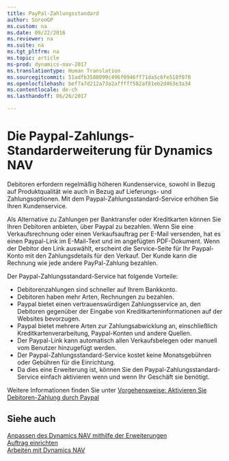 ```yaml
---
title: PayPal-Zahlungsstandard
author: SorenGP
ms.custom: na
ms.date: 09/22/2016
ms.reviewer: na
ms.suite: na
ms.tgt_pltfrm: na
ms.topic: article
ms-prod: dynamics-nav-2017
ms.translationtype: Human Translation
ms.sourcegitcommit: 51adfb3588099c496f0946ff71da5c6fe518f070
ms.openlocfilehash: bef7a7d212a73a2afffff582af81eb2d463e3a34
ms.contentlocale: de-ch
ms.lasthandoff: 06/26/2017

---
```


# <a name="the-paypal-payments-standard-extension-to-dynamics-nav"></a>Die Paypal-Zahlungs-Standarderweiterung für Dynamics NAV
Debitoren erfordern regelmäßig höheren Kundenservice, sowohl in Bezug auf Produktqualität wie auch in Bezug auf Lieferungs- und Zahlungsoptionen. Mit dem Paypal-Zahlungsstandard-Service erhöhen Sie Ihren Kundenservice.

Als Alternative zu Zahlungen per Banktransfer oder Kreditkarten können Sie Ihren Debitoren anbieten, über Paypal zu bezahlen. Wenn Sie eine Verkaufsrechnung oder einen Verkaufsauftrag per E-Mail versenden, hat es einen Paypal-Link im E-Mail-Text und im angefügten PDF-Dokument. Wenn der Debitor den Link auswählt, erscheint die Service-Seite für Ihr Paypal-Konto mit den Zahlungsdetails für den Verkauf. Der Kunde kann die Rechnung wie jede andere PayPal-Zahlung bezahlen.

Der Paypal-Zahlungsstandard-Service hat folgende Vorteile:

- Debitorenzahlungen sind schneller auf Ihrem Bankkonto.
- Debitoren haben mehr Arten, Rechnungen zu bezahlen.
- Paypal bietet einen vertrauenswürdigen Zahlungsservice an, den Debitoren gegenüber der Eingabe von Kreditkarteninformationen auf der Websites bevorzugen.
- Paypal bietet mehrere Arten zur Zahlungsabwicklung an, einschließlich Kreditkartenverarbeitung, Paypal-Konten und andere Quellen.
- Der Paypal-Link kann automatisch allen Verkaufsbelegen oder manuell vom Benutzer hinzugefügt werden.
- Der Paypal-Zahlungsstandard-Service kostet keine Monatsgebühren oder Gebühren für die Einrichtung.
- Da dies eine Erweiterung ist, können Sie den Paypal-Zahlungsstandard-Service einfach aktivieren wenn und wenn Ihr Geschäft sie benötigt.  

Weitere Informationen finden Sie unter [Vorgehensweise: Aktivieren Sie Debitoren-Zahlung durch Paypal](sales-how-enable-customer-payments-paypal.md)

## <a name="see-also"></a>Siehe auch  
[Anpassen des Dynamics NAV mithilfe der Erweiterungen](ui-extensions.md)  
[Auftrag einrichten](sales-setup-sales.md)  
[Arbeiten mit Dynamics NAV](ui-work-product.md)

